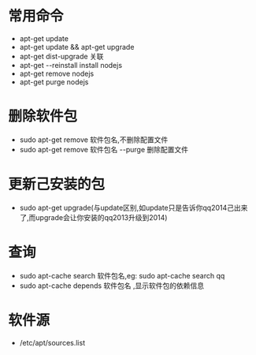 # 常用命令
* apt-get update
* apt-get update && apt-get upgrade
* apt-get dist-upgrade 关联
* apt-get --reinstall install nodejs
* apt-get remove nodejs
* apt-get purge nodejs

# 删除软件包
* sudo apt-get remove 软件包名,不删除配置文件
* sudo apt-get remove 软件包名 --purge  删除配置文件

# 更新己安装的包
* sudo apt-get upgrade(与update区别,如update只是告诉你qq2014己出来了,而upgrade会让你安装的qq2013升级到2014)

# 查询
* sudo apt-cache search 软件包名,eg: sudo apt-cache search qq
* sudo apt-cache depends 软件包名 ,显示软件包的依赖信息

# 软件源
* /etc/apt/sources.list
